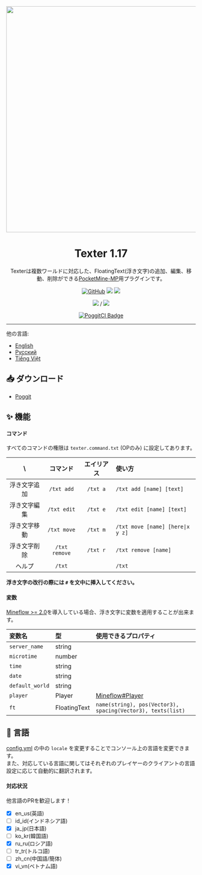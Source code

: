 <div align="center">

<img src="/assets/Texter.png" width="600px">

<h1>Texter 1.17</h1>

Texterは複数ワールドに対応した、FloatingText(浮き文字)の追加、編集、移動、削除ができる[PocketMine-MP](https://github.com/pmmp/PocketMine-MP)用プラグインです。

[![GitHub](https://img.shields.io/github/license/fuyutsuki/Texter?style=flat-square)](https://github.com/fuyutsuki/Texter/blob/master/LICENSE)
[![](https://poggit.pmmp.io/shield.state/Texter&style=flat-square)](https://poggit.pmmp.io/p/Texter)
[![](https://poggit.pmmp.io/shield.api/Texter&style=flat-square)](https://poggit.pmmp.io/p/Texter)

[![](https://poggit.pmmp.io/shield.dl/Texter&style=flat-square)](https://poggit.pmmp.io/p/Texter) / [![](https://poggit.pmmp.io/shield.dl.total/Texter&style=flat-square)](https://poggit.pmmp.io/p/Texter)

[![PoggitCI Badge](https://poggit.pmmp.io/ci.badge/fuyutsuki/Texter/Texter)](https://poggit.pmmp.io/ci/fuyutsuki/Texter/Texter)

</div>

***

<!--
**このブランチは開発中です。多くのバグを含む可能性があります。**
-->

他の言語:
- [English](/README.md)
- [Русский](/.github/readme/ru_ru.md)
- [Tiếng Việt](/.github/readme/vi_vn.md)


:inbox_tray: ダウンロード
-----------------------------------------

* [Poggit](https://poggit.pmmp.io/p/Texter)


:sparkles: 機能
-----------------------------------------

#### コマンド

すべてのコマンドの権限は `texter.command.txt` (OPのみ) に設定してあります。

| \ |コマンド|エイリアス|使い方|
|:--:|:--:|:--:|:--|
|浮き文字追加|`/txt add`|`/txt a`|`/txt add [name] [text]`|
|浮き文字編集|`/txt edit`|`/txt e`|`/txt edit [name] [text]`|
|浮き文字移動|`/txt move`|`/txt m`|`/txt move [name] [here\|x y z]`|
|浮き文字削除|`/txt remove`|`/txt r`|`/txt remove [name]`|
|ヘルプ|`/txt`||`/txt`|

**浮き文字の改行の際には `#` を文中に挿入してください。**

#### 変数

[Mineflow >= 2.0](https://poggit.pmmp.io/p/Mineflow)を導入している場合、浮き文字に変数を適用することが出来ます。

|変数名|型|使用できるプロパティ|
|:----|:-|:----------------|
|`server_name`|string||
|`microtime`|number||
|`time`|string||
|`date`|string||
|`default_world`|string||
|`player`|Player|[Mineflow#Player](https://github.com/aieuo/Mineflow#player)|
|`ft`|FloatingText|`name(string), pos(Vector3), spacing(Vector3), texts(list)`|


:symbols: 言語
-----------------------------------------

[config.yml](/resources/config.yml) の中の `locale` を変更することでコンソール上の言語を変更できます。  
また、対応している言語に関してはそれぞれのプレイヤーのクライアントの言語設定に応じて自動的に翻訳されます。

#### 対応状況

他言語のPRを歓迎します！

- [x] en_us(英語)
- [ ] id_id(インドネシア語)
- [x] ja_jp(日本語)
- [ ] ko_kr(韓国語)
- [x] ru_ru(ロシア語)
- [ ] tr_tr(トルコ語)
- [ ] zh_cn(中国語/簡体)
- [x] vi_vn(ベトナム語)

